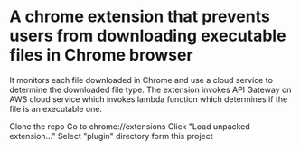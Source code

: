 # A chrome extension that prevents users from downloading executable files in Chrome browser 

It monitors each file downloaded in Chrome and use a cloud service to determine the downloaded file type. The extension invokes API Gateway on AWS cloud service which invokes lambda function which determines if the file is an executable one.


Clone the repo
Go to chrome://extensions
Click "Load unpacked extension..."
Select "plugin" directory form this project
